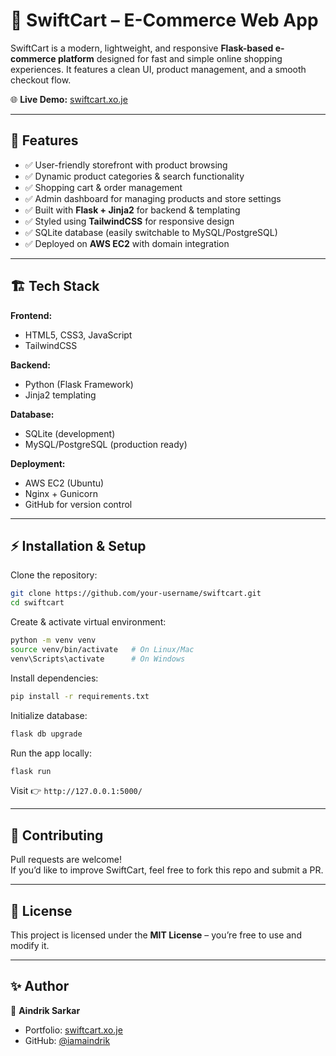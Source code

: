 # 🛒 SwiftCart – E-Commerce Web App  

SwiftCart is a modern, lightweight, and responsive **Flask-based e-commerce platform** designed for fast and simple online shopping experiences. It features a clean UI, product management, and a smooth checkout flow.  

🌐 **Live Demo:** [swiftcart.xo.je](https://swiftcart.xo.je)  

---

## 🚀 Features  

- ✅ User-friendly storefront with product browsing  
- ✅ Dynamic product categories & search functionality  
- ✅ Shopping cart & order management  
- ✅ Admin dashboard for managing products and store settings  
- ✅ Built with **Flask + Jinja2** for backend & templating  
- ✅ Styled using **TailwindCSS** for responsive design  
- ✅ SQLite database (easily switchable to MySQL/PostgreSQL)  
- ✅ Deployed on **AWS EC2** with domain integration  

---

## 🏗️ Tech Stack  

**Frontend:**  
- HTML5, CSS3, JavaScript  
- TailwindCSS  

**Backend:**  
- Python (Flask Framework)  
- Jinja2 templating  

**Database:**  
- SQLite (development)  
- MySQL/PostgreSQL (production ready)  

**Deployment:**  
- AWS EC2 (Ubuntu)  
- Nginx + Gunicorn  
- GitHub for version control  

---

## ⚡ Installation & Setup  

Clone the repository:  
```bash
git clone https://github.com/your-username/swiftcart.git
cd swiftcart
```

Create & activate virtual environment:  
```bash
python -m venv venv
source venv/bin/activate   # On Linux/Mac
venv\Scripts\activate      # On Windows
```

Install dependencies:  
```bash
pip install -r requirements.txt
```

Initialize database:  
```bash
flask db upgrade
```

Run the app locally:  
```bash
flask run
```

Visit 👉 `http://127.0.0.1:5000/`  

---



## 🤝 Contributing  

Pull requests are welcome!  
If you’d like to improve SwiftCart, feel free to fork this repo and submit a PR.  

---

## 📜 License  

This project is licensed under the **MIT License** – you’re free to use and modify it.  

---

## ✨ Author  

👤 **Aindrik Sarkar**  
- Portfolio: [swiftcart.xo.je](iamaindrik.github.io)  
- GitHub: [@iamaindrik](https://github.com/iamaindrik)  
